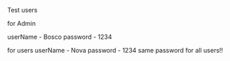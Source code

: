 Test users

for Admin

userName - Bosco
password - 1234

for users
userName - Nova
password - 1234
same password for all users!!
